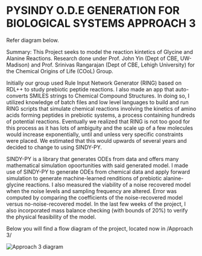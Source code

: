 # PYSINDY O.D.E GENERATION FOR BIOLOGICAL SYSTEMS APPROACH 3 

Refer diagram below.

Summary: This Project seeks to model the reaction kintetics of Glycine and Alanine Reactions. Research done under Prof. John Yin (Dept of CBE, UW-Madison) and Prof. Srinivas Rangarajan (Dept of CBE, Lehigh University) for the Chemical Origins of Life (COoL) Group.

Initially our group used Rule Input Network Generator (RING) based on RDL++ to study prebiotic peptide reactions. I also made an app that auto-converts SMILES strings to Chemical Compound Structures. In doing so, I utilized knowledge of batch files and low level languages to build and run RING scripts that simulate chemical reactions involving the kinetics of amino acids forming peptides in prebiotic systems, a process containing hundreds of potential reactions. Eventually we realized that RING is not too good for this process as it has lots of ambiguity and the scale up of a few molecules would increase exponentially, until and unless very specific constraints were placed. We estimated that this would upwards of several years and decided to change to using SINDY-PY.

SINDY-PY is a library that generates ODEs from data and offers many mathematical simulation opoortunities with said generated model. I made use of SINDY-PY to generate ODEs from chemical data and apply forward simulation to generate machine-learned renditions of prebiotic alanine-glycine reactions. I also measured the viability of a noise recovered model when the noise levels and sampling frequency are altered. Error was computed by comparing the coefficients of the noise-recovered model versus no-noise-recovered model. In the last few weeks of the project, I also incorporated mass balance checking (with bounds of 20%) to verify the physical feasibility of the model.

Below you will find a flow diagram of the project, located now in /Approach 3/

![Approach 3 diagram](https://user-images.githubusercontent.com/68752381/151466516-97b3513d-d549-483f-826e-ace500ec2448.png)
